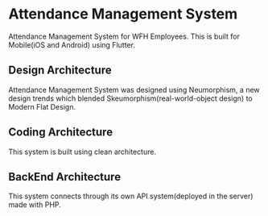 # Attendance Management System

Attendance Management System for WFH Employees. This is built for Mobile(iOS and Android) using Flutter.

## Design Architecture
Attendance Management System was designed using Neumorphism, a new design trends which blended Skeumorphism(real-world-object design) to Modern Flat Design.

## Coding Architecture
This system is built using clean architecture.

## BackEnd Architecture
This system connects through its own API system(deployed in the server) made with PHP.
